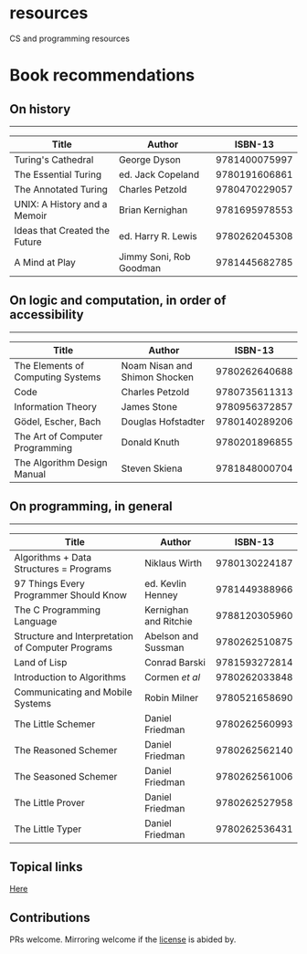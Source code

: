 

# resources
CS and programming resources

# Book recommendations

## On history

---

| Title                         | Author                  | ISBN-13       |
| ----------------------------- | ----------------------- | ------------- |
| Turing's Cathedral            | George Dyson            | 9781400075997 |
| The Essential Turing          | ed. Jack Copeland       | 9780191606861 |
| The Annotated Turing          | Charles Petzold         | 9780470229057 |
| UNIX: A History and a Memoir  | Brian Kernighan         | 9781695978553 |
| Ideas that Created the Future | ed. Harry R. Lewis      | 9780262045308 |
| A Mind at Play                | Jimmy Soni, Rob Goodman | 9781445682785 |


## On logic and computation, in order of accessibility

---

| Title                             | Author                        | ISBN-13       |
| --------------------------------- | ----------------------------- | ------------- |
| The Elements of Computing Systems | Noam Nisan and Shimon Shocken | 9780262640688 |
| Code                              | Charles Petzold               | 9780735611313 |
| Information Theory                | James Stone                   | 9780956372857 |
| Gödel, Escher, Bach               | Douglas Hofstadter            | 9780140289206 |
| The Art of Computer Programming   | Donald Knuth                  | 9780201896855 |
| The Algorithm Design Manual       | Steven Skiena                 | 9781848000704 |


## On programming, in general

---

| Title                                             | Author                | ISBN-13       |
| ------------------------------------------------- | --------------------- | ------------- |
| Algorithms + Data Structures = Programs           | Niklaus Wirth         | 9780130224187 |
| 97 Things Every Programmer Should Know            | ed. Kevlin Henney     | 9781449388966 |
| The C Programming Language                        | Kernighan and Ritchie | 9788120305960 |
| Structure and Interpretation of Computer Programs | Abelson and Sussman   | 9780262510875 |
| Land of Lisp                                      | Conrad Barski         | 9781593272814 |
| Introduction to Algorithms                        | Cormen *et al*        | 9780262033848 |
| Communicating and Mobile Systems                  | Robin Milner          | 9780521658690 |
| The Little Schemer                                | Daniel Friedman       | 9780262560993 |
| The Reasoned Schemer                              | Daniel Friedman       | 9780262562140 |
| The Seasoned Schemer                              | Daniel Friedman       | 9780262561006 |
| The Little Prover                                 | Daniel Friedman       | 9780262527958 |
| The Little Typer                                  | Daniel Friedman       | 9780262536431 |


## Topical links

[Here](topical/README.md)

## Contributions

PRs welcome. Mirroring welcome if the [license](LICENSE) is abided by.
